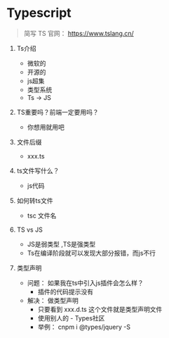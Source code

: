# Typescript
> 简写  TS
> 官网： https://www.tslang.cn/
1. Ts介绍
    - 微软的
    - 开源的
    - js超集
    - 类型系统
    - Ts -> JS
2. TS重要吗？前端一定要用吗？
    - 你想用就用吧

3. 文件后缀
    - xxx.ts
4. ts文件写什么？
    - js代码
5. 如何转ts文件
    - tsc 文件名
6. TS vs JS
    - JS是弱类型 ,TS是强类型
    - Ts在编译阶段就可以发现大部分报错，而js不行


7. 类型声明
    - 问题： 如果我在ts中引入js插件会怎么样？
        - 插件的代码提示没有
    - 解决： 做类型声明
        - 只要看到 xxx.d.ts  这个文件就是类型声明文件
        - 使用别人的 - Types社区
        - 举例： cnpm i @types/jquery -S
